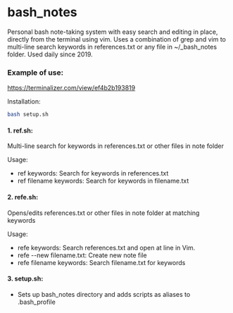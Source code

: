 # bash_notes

Personal bash note-taking system with easy search and editing in place, directly from the terminal using vim.
Uses a combination of grep and vim to multi-line search keywords in references.txt or any file in ~/_bash_notes folder.
Used daily since 2019.

### Example of use:

https://terminalizer.com/view/ef4b2b193819

Installation:
```bash
bash setup.sh
```

#### 1. ref.sh:
Multi-line search for keywords in references.txt or other files in note folder

Usage:
- ref keywords: Search for keywords in references.txt
- ref filename keywords: Search for keywords in filename.txt

#### 2. refe.sh:
Opens/edits references.txt or other files in note folder at matching keywords

Usage:
- refe keywords: Search references.txt and open at line in Vim.
- refe --new filename.txt: Create new note file
- refe filename keywords: Search filename.txt for keywords

#### 3. setup.sh:
- Sets up bash_notes directory and adds scripts as aliases to .bash_profile
